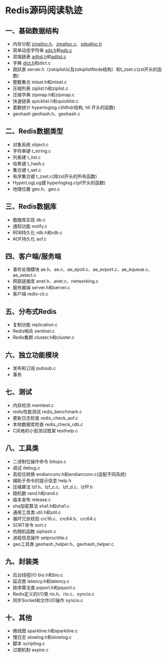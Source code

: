 Redis源码阅读轨迹
=============
一、基础数据结构
-------------
* 内存分配 [zmalloc.h](/src/zmalloc.h)、[zmalloc.c](/src/zmalloc.c)、[sdsalloc.h](/src/sdsalloc.c)
* 简单动态字符串 [sds.h](/src/sds.h)和[sds.c](/src/sds.c)
* 双端链表 [adlist.h](/src/adlist.h)和[adlist.c](/src/adlist.c)
* 字典 [dict.h](/src/dict.h)和dict.c
* 跳跃表 server.h（zskiplist以及zskiplistNode结构）和t_zset.c(zsl开头的函数)
* 整数集合 intset.h和intset.c
* 压缩列表 ziplist.h和ziplist.c
* 压缩字典 zipmap.h和zipmap.c
* 快速链表 quicklist.h和quicklist.c
* 基数统计 hyperloglog.c(hllhdr结构, hll 开头的函数)
* geohash geohash.h、geohash.c

二、Redis数据类型
-------------
* 对象系统 object.c
* 字符串键 t_string.c
* 列表建 t_list.c
* 哈希键 t_hash.c
* 集合键 t_set.c
* 有序集合键 t_zset.c(除zsl开头的所有函数)
* HyperLogLog键 hyperloglog.c(pf开头的函数)
* 地理位置 geo.h、geo.c

三、Redis数据库
-------------
* 数据库实现 db.c
* 通知功能 notify.c
* RDB持久化 rdb.h和rdb.c
* AOF持久化 aof.c

四、客户端/服务端
-------------
* 事件处理模块 ae.h、ae.c、ae_epoll.c、ae_evport.c、ae_kqueue.c、ae_select.c
* 网路链接库 anet.h、anet.c、networking.c
* 服务器端 server.h和server.c
* 客户端 redis-cli.c

五、分布式Redis
-------------
* 复制功能 replication.c
* Redis哨兵 sentinel.c
* Redis集群 cluster.h和cluster.c

六、独立功能模块
-------------
* 发布和订阅 pubsub.c
* 事务 

七、测试
-------------
* 内存检测 memtest.c
* redis性能测试 redis_benchmark.c
* 更新日志检查 redis_check_aof.c
* 本地数据库检查 redis_check_rdb.c
* C风格的小型测试框架 testhelp.c

八、工具类
-------------
* 二进制位操作命令 bitops.c
* 调试 debug.c
* 高低位转换 endianconv.h和endianconv.c(适配不同系统)
* 辅助于命令的提示信息 help.h
* 压缩算法 lzf.h、lzf_c.c、lzf_d.c、lzfP.h
* 随机数 rand.h和rand.c
* 版本发布 release.c
* sha加密算法 sha1.h和sha1.c
* 通用工具类 util.h和util.c
* 循环冗余校验 crc16.c、crc64.h、crc64.c
* SORT命令 sort.c
* 伪随机函数 siphash.c
* 进程信息操作 setproctitle.c
* geo工具类 geohash_helper.h、geohash_helper.c

九、封装类
-------------
* 后台线程I/O bio.h和bio.c
* 延迟类 latency.h和latency.c
* 排序算法类 pqsort.h和pqsort.c
* Redis定义的I/O类 rio.h、rio.c、syncio.c
* 同步Socket和文件I/O操作 syncio.c

十、其他
-------------
* 微线图 sparkline.h和sparkline.c
* 慢日志 slowlog.h和slowlog.c
* 脚本 scripting.c
* 过期机制 expire.c